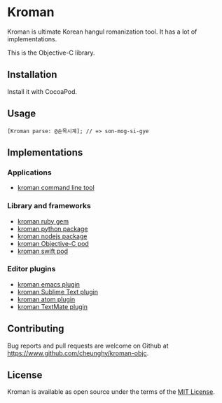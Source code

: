 
# Kroman

Kroman is ultimate Korean hangul romanization tool. It has a lot of
implementations.

This is the Objective-C library.

## Installation

Install it with CocoaPod.

## Usage

``` objc
[Kroman parse: @손목시계]; // => son-mog-si-gye
```

## Implementations

### Applications

- [kroman command line tool](https://github.com/cheunghy/kroman)

### Library and frameworks

- [kroman ruby gem](https://github.com/cheunghy/kroman-gem)
- [kroman python package](https://github.com/cheunghy/kroman-py)
- [kroman nodejs package](https://github.com/cheunghy/kroman-js)
- [kroman Objective-C pod](https://github.com/cheunghy/kroman-objc)
- [kroman swift pod](https://github.com/cheunghy/kroman-swift)

### Editor plugins

- [kroman emacs plugin](https://github.com/cheunghy/kroman-el)
- [kroman Sublime Text plugin](https://github.com/cheunghy/kroman-sublime)
- [kroman atom plugin](https://github.com/cheunghy/kroman-atom)
- [kroman TextMate plugin](https://github.com/cheunghy/kroman-tm)

## Contributing

Bug reports and pull requests are welcome on Github at https://www.github.com/cheunghy/kroman-objc.

## License

Kroman is available as open source under the terms of the [MIT License](http://opensource.org/licenses/MIT).
